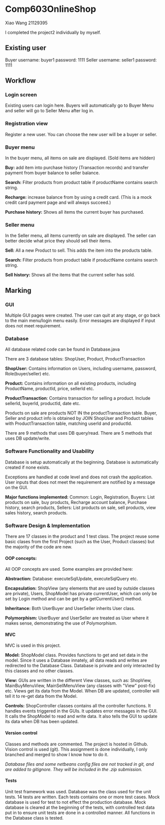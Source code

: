 # Comp603OnlineShop

Xiao Wang 21129395 

I completed the project2 individually by myself.

## Existing user
Buyer    username: buyer1   password: 1111
Seller   username: seller1  password: 1111

## Workflow
### Login screen
Existing users can login here. Buyers will automatically go to Buyer Menu and seller will go to Seller Menu after log in.

### Registration view
Register a new user. You can choose the new user will be a buyer or seller.

### Buyer menu
In the buyer menu, all items on sale are displayed. (Sold items are hidden)

**Buy:** add item into purchase history (Transaction records) and transfer payment from buyer balance to seller balance.

**Search:** Filter products from product table if productName contains search string.

**Recharge:** increase balance from by using a credit card. (This is a mock credit card payment page and will always succeed.)

**Purchase history:** Shows all items the current buyer has purchased. 

### Seller menu
In the Seller menu, all items currently on sale are displayed. The seller can better decide what price they should sell their items.

**Sell:** All a new Product to sell. This adds the item into the products table.

**Search:** Filter products from product table if productName contains search string.

**Sell history:** Shows all the items that the current seller has sold.

## Marking
### GUI
Multiple GUI pages were created. 
The user can quit at any stage, or go back to the main menu/login menu easily. 
Error messages are displayed if input does not meet requirement.

### Database
All database related code can be found in Database.java

There are 3 database tables: ShopUser, Product, ProductTransaction

**ShopUser:** Contains information on Users, including username, password, Role(buyer/seller) etc.

**Product:** Contains information on all existing products, including ProductName, productId, price, sellerId etc.

**ProductTransaction**: Contains transaction for selling a product. Include sellerId, buyerId, productId, date etc.

Products on sale are products NOT IN the productTransaction table.
Buyer, Seller and product info is obtained by JOIN ShopUser and Product tables with ProductTransaction table, matching userId and productId.

There are 9 methods that uses DB query/read.
There are 5 methods that uses DB update/write.

### Software Functionality and Usability
Database is setup automatically at the beginning. Database is automatically created if none exists.

Exceptions are handled at code level and does not crash the application.
User inputs that does not meet the requirement are notified by a message on the GUI.

**Major functions implemented:**
Common: Login, Registration, 
Buyers: List products on sale, buy products, Recharge account balance, Purchase history, search products,
Sellers: List products on sale, sell products, view sales history, search products.

### Software Design & Implementation
There are 17 classes in the product and 1 test class. The project reuse some basic clases from the first Project (such as the User, Product classes) but the majority of the code are new.

#### OOP concepts:
All OOP concepts are used. Some examples are provided here:

**Abstraction:** Database: executeSqlUpdate, executeSqlQuery etc.

**Encapsulation:** ShopView (any elements that are used by outside classes are private), Users, ShopModel has private currentUser, which can only be set by Login method and can be get by a getCurrentUser() method.

**Inheritance:** Both UserBuyer and UserSeller inherits User class.

**Polymorphism:** UserBuyer and UserSeller are treated as User where it makes sense, demonstrating the use of Polymorphism.


#### MVC
MVC is used in this project. 

**Model:** ShopModel class. Provides functions to get and set data in the model. Since it uses a Database innately, all data reads and writes are redirected to the Database Class. Database is private and only interacted by this classes and no other classes.

**View:** GUIs are written in the different View classes, such as: ShopView, MainBuyMenuView, MainSellMenuView (any classes with "View" post-fix) etc. Views get its data from the Model. When DB are updated, controller will tell it to re-get data from the Model.

**Controls:** ShopController classes contains all the controller functions. It handles events triggered in the GUIs. It updates error messages in the GUI. It calls the ShopModel to read and write data. It also tells the GUI to update its data when DB has been updated.

#### Version control
Classes and methods are commented.
The project is hosted in Github. Vision control is used (git).
This assignment is done individually, I only branched and merged to show I know how to do it.

*Database files and some netbeans config files are not tracked in git, and are added to gitignore. They will be included in the .zip submission.*


#### Tests
Unit test framework was used. Database was the class used for the unit tests. 
14 tests are written. Each tests contains one or more test cases.
Mock database is used for test to not effect the production database. 
Mock database is cleared at the beginning of the tests, with controlled test data put in to ensure unit tests are done in a controlled manner. All functions in the Database class is tested.

